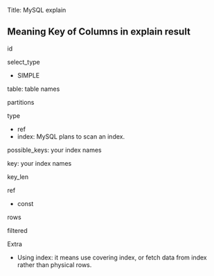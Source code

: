 Title: MySQL explain

## Meaning Key of Columns in explain result

id

select_type

- SIMPLE

table: table names

partitions

type

- ref
- index: MySQL plans to scan an index.

possible_keys: your index names

key: your index names

key_len

ref

- const

rows

filtered

Extra

- Using index: it means use covering index, or fetch data from index rather than physical rows.